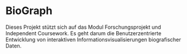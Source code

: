 # BioGraph

Dieses Projekt stützt sich auf das Modul Forschungsprojekt und Independent Coursework.
Es geht darum die Benutzerzentrierte Entwicklung von interaktiven Informationsvisualisierungen biografischer Daten.